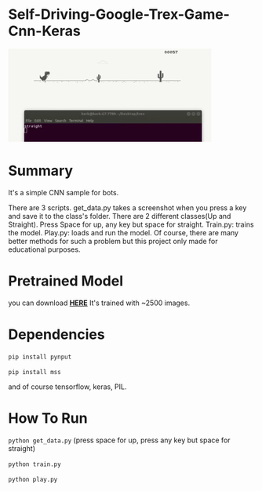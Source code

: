 # Self-Driving-Google-Trex-Game-Cnn-Keras

![alt img](./trex.gif)<br>

# Summary
It's a simple CNN sample for bots.

There are 3 scripts. get_data.py takes a screenshot when you press a key and save it to the class's folder. There are 2 different classes(Up and Straight). Press Space for up, any key but space for straight. Train.py: trains the model. Play.py: loads and run the model.
Of course, there are many better methods for such a problem but this project only made for educational purposes.

# Pretrained Model
you can download **[HERE](https://drive.google.com/file/d/13INeRNWU0TYVM9kXvaPs8PDTdTiR3D0K/view?usp=sharing/)** It's trained with ~2500 images. 


# Dependencies
`pip install pynput`

`pip install mss`

and of course tensorflow, keras, PIL.

# How To Run

`python get_data.py` (press space for up, press any key but space for straight)

`python train.py`

`python play.py`


